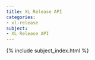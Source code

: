 ```yaml
---
title: XL Release API
categories:
- xl-release
subject:
- XL Release API
---
```


{% include subject_index.html %}
